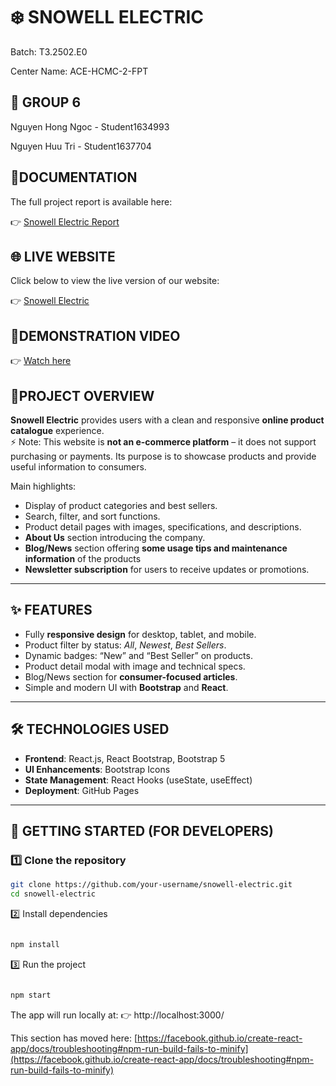 # ❄️ SNOWELL ELECTRIC

Batch: T3.2502.E0

Center Name: ACE-HCMC-2-FPT

## 👥 GROUP 6 

Nguyen Hong Ngoc - Student1634993

Nguyen Huu Tri - Student1637704

## 📑DOCUMENTATION

The full project report is available here:  

👉 [Snowell Electric Report](https://drive.google.com/file/d/1nqbrt4FiCyM2UMrB2UffMy9IQZsdHez0/view?usp=sharing)


## 🌐 LIVE WEBSITE
Click below to view the live version of our website:  

👉 [Snowell Electric](https://vyruby.github.io/snowell/)  


## 🎥DEMONSTRATION VIDEO
👉 [Watch here](https://youtu.be/LPmjEzHJLKs)


## 📌PROJECT OVERVIEW
**Snowell Electric** provides users with a clean and responsive **online product catalogue** experience.  
⚡ Note: This website is **not an e-commerce platform** – it does not support purchasing or payments. Its purpose is to showcase products and provide useful information to consumers.

Main highlights:
- Display of product categories and best sellers.  
- Search, filter, and sort functions.  
- Product detail pages with images, specifications, and descriptions.  
- **About Us** section introducing the company.  
- **Blog/News** section offering **some usage tips and maintenance information** of the products
- **Newsletter subscription** for users to receive updates or promotions.  

---

## ✨ FEATURES
- Fully **responsive design** for desktop, tablet, and mobile.  
- Product filter by status: *All*, *Newest*, *Best Sellers*.  
- Dynamic badges: “New” and “Best Seller” on products.  
- Product detail modal with image and technical specs.  
- Blog/News section for **consumer-focused articles**.  
- Simple and modern UI with **Bootstrap** and **React**.  

---

## 🛠 TECHNOLOGIES USED
- **Frontend**: React.js, React Bootstrap, Bootstrap 5  
- **UI Enhancements**: Bootstrap Icons  
- **State Management**: React Hooks (useState, useEffect)  
- **Deployment**: GitHub Pages  

---

## 🚀 GETTING STARTED (FOR DEVELOPERS)

### 1️⃣ Clone the repository
```bash
git clone https://github.com/your-username/snowell-electric.git
cd snowell-electric
```

2️⃣ Install dependencies
```bash

npm install
```
3️⃣ Run the project
```bash

npm start
```
The app will run locally at:
👉 http://localhost:3000/


This section has moved here: [https://facebook.github.io/create-react-app/docs/troubleshooting#npm-run-build-fails-to-minify](https://facebook.github.io/create-react-app/docs/troubleshooting#npm-run-build-fails-to-minify)

